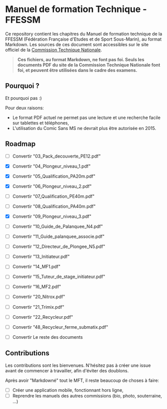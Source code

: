 # Manuel de formation Technique - FFESSM

Ce repository contient les chapitres du Manuel de formation technique de la FFESSM (Fédération Française d'Etudes et de Sport Sous-Marin), au format Markdown. Les sources de ces document sont accessibles sur le site officiel de la [Commission Technique Nationale](http://www.ffessm.fr/pages_manuel.asp).

> **Ces fichiers, au format Markdown, ne font pas foi. Seuls les documents PDF du site de la Commission Technique Nationale font foi, et peuvent être utilisées dans le cadre des examens.**

## Pourquoi ?

Et pourquoi pas :)

Pour deux raisons:
- Le format PDF actuel ne permet pas une lecture et une recherche facile sur tablettes et téléphones,
- L'utilisation du Comic Sans MS ne devrait plus être autorisée en 2015.

## Roadmap

- [ ] Convertir "03_Pack_decouverte_PE12.pdf"
- [x] Convertir "04_Plongeur_niveau_1.pdf"
- [x] Convertir "05_Qualification_PA20m.pdf"
- [x] Convertir "06_Plongeur_niveau_2.pdf"
- [ ] Convertir "07_Qualification_PE40m.pdf"
- [ ] Convertir "08_Qualification_PA40m.pdf"
- [x] Convertir "09_Plongeur_niveau_3.pdf"
- [ ] Convertir "10_Guide_de_Palanquee_N4.pdf"
- [ ] Convertir "11_Guide_palanquee_associe.pdf"
- [ ] Convertir "12_Directeur_de_Plongee_N5.pdf"
- [ ] Convertir "13_Initiateur.pdf"
- [ ] Convertir "14_MF1.pdf"
- [ ] Convertir "15_Tuteur_de_stage_initiateur.pdf"
- [ ] Convertir "16_MF2.pdf"
- [ ] Convertir "20_Nitrox.pdf"
- [ ] Convertir "21_Trimix.pdf"
- [ ] Convertir "22_Recycleur.pdf"
- [ ] Convertir "48_Recycleur_ferme_submatix.pdf"
- [ ] Convertir Le reste des documents


## Contributions

Les contributions sont les bienvenues. N'hésitez pas à créer une issue avant de commencer à travailler, afin d'éviter des doublons.

Après avoir "Markdowné" tout le MFT, il reste beaucoup de choses à faire:

- [ ] Créer une application mobile, fonctionnant hors ligne,
- [ ] Reprendre les manuels des autres commissions (bio, photo, souterraine, ...)
